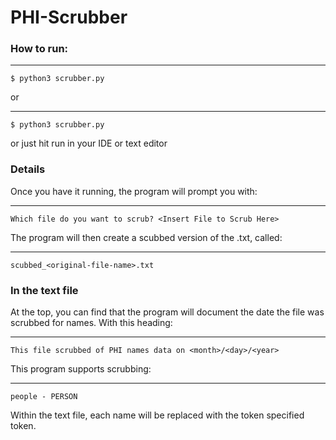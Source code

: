 # PHI-Scrubber
### How to run: ###
***
```
$ python3 scrubber.py
```
or 
***
```
$ python3 scrubber.py
```
or just hit run in your IDE or text editor

### Details ###
Once you have it running, the program will prompt you with:
***
```
Which file do you want to scrub? <Insert File to Scrub Here>
```
The program will then create a scubbed version of the .txt, called:
***
```
scubbed_<original-file-name>.txt
```
### In the text file ###
At the top, you can find that the program will document the date the file was scrubbed for names. With this heading:
***
```
This file scrubbed of PHI names data on <month>/<day>/<year>
```
This program supports scrubbing:
***
```
people - PERSON
```

Within the text file, each name will be replaced with the token specified token.
